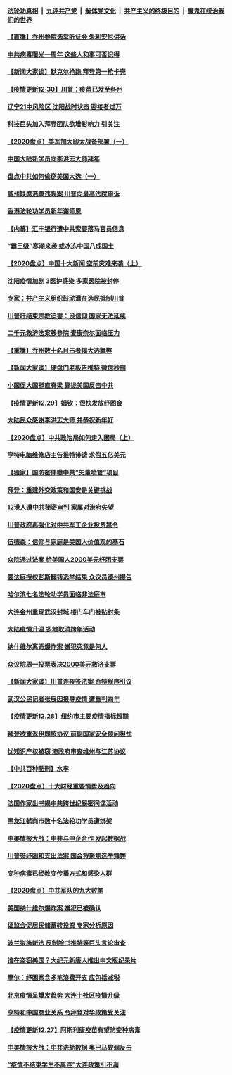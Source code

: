 ####  [法轮功真相](../../../../basic/blob/master/README.md?t=12310302) &nbsp;|&nbsp; [九评共产党](../../../../9ping.md/blob/master/README.md?t=12310302) &nbsp;|&nbsp; [解体党文化](../../../../jtdwh.md/blob/master/README.md?t=12310302)  &nbsp;|&nbsp; [共产主义的终极目的](../../../../gczydzjmd.md/blob/master/README.md?t=12310302) &nbsp;|&nbsp; [魔鬼在统治我们的世界](../../../../mgztzwmdsj.md/blob/master/README.md?t=12310302) 

#### [【直播】乔州参院选举听证会 朱利安尼讲话](../pages/nf4514/n12654960.md?t=12310302) 

#### [中共病毒曝光一周年 这些人和事可否记得](../pages/nf4514/n12653863.md?t=12310302) 

#### [【新闻大家谈】默克尔抢跑 拜登第一枪卡壳](../pages/nf4514/n12654915.md?t=12310302) 

#### [【疫情更新12·30】川普：疫苗已发至各州](../pages/nf4514/n12654235.md?t=12310302) 

#### [辽宁21中风险区 沈阳战时状态 密接者过万](../pages/nf4514/n12654232.md?t=12310302) 

#### [科技巨头加入拜登团队欲增影响力 引关注](../pages/nf4514/n12654004.md?t=12310302) 

#### [【2020盘点】美军加大印太战备部署（一）](../pages/nf4514/n12652401.md?t=12310302) 

#### [中国大陆新学员向李洪志大师拜年](../pages/nf4514/n12653054.md?t=12310302) 

#### [盘点中共如何偷窃美国大选（一）](../pages/nf4514/n12652922.md?t=12310302) 

#### [威州缺席选票违规案 川普向最高法院申诉](../pages/nf4514/n12653288.md?t=12310302) 

#### [香港法轮功学员新年谢师恩](../pages/nf4514/n12653130.md?t=12310302) 

#### [【内幕】汇丰银行遭中共索要落马官员信息](../pages/nf4514/n12648397.md?t=12310302) 

#### [“霸王级”寒潮来袭 或冰冻中国八成国土](../pages/nf4514/n12652856.md?t=12310302) 

#### [【2020盘点】中国十大新闻 空前灾难来袭（上）](../pages/nf4514/n12646455.md?t=12310302) 

#### [沈阳疫情加剧 3医护感染 多家医院被封停](../pages/nf4514/n12652604.md?t=12310302) 

#### [专家：共产主义组织鼓动潜在选民抵制川普](../pages/nf4514/n12652482.md?t=12310302) 

#### [川普吁结束宗教迫害：没信仰 国家无法延续](../pages/nf4514/n12652417.md?t=12310302) 

#### [二千元救济法案移参院 麦康奈尔面临压力](../pages/nf4514/n12652188.md?t=12310302) 

#### [【重播】乔州数十名目击者揭大选舞弊](../pages/nf4514/n12650320.md?t=12310302) 

#### [【新闻大家谈】硬盘门老板告推特 微信秒删](../pages/nf4514/n12652136.md?t=12310302) 

#### [小国促大国挺直脊梁 靠拢美国反击中共](../pages/nf4514/n12650873.md?t=12310302) 

#### [【疫情更新12.29】姆钦：很快发放纾困金](../pages/nf4514/n12651589.md?t=12310302) 

#### [大陆民众感谢李洪志大师 并恭祝新年好](../pages/nf4514/n12650391.md?t=12310302) 

#### [【2020盘点】中共政治局如何走入困局（上）](../pages/nf4514/n12650626.md?t=12310302) 

#### [亨特电脑维修店主告推特诽谤 求偿五亿美元](../pages/nf4514/n12651254.md?t=12310302) 

#### [【独家】国防密件曝中共“矢量喷管”项目](../pages/nf4514/n12650161.md?t=12310302) 

#### [拜登：重建外交政策和国安是关键挑战](../pages/nf4514/n12650568.md?t=12310302) 

#### [12港人遭中共秘密审判 家属对港府失望](../pages/nf4514/n12650623.md?t=12310302) 

#### [川普政府再强化对中共军工企业投资禁令](../pages/nf4514/n12650967.md?t=12310302) 

#### [伍德森：信仰与家庭是美国人价值观的基石](../pages/nf4514/n12650650.md?t=12310302) 

#### [众院通过法案 给美国人2000美元纾困支票](../pages/nf4514/n12650508.md?t=12310302) 

#### [要法庭授权彭斯翻转选举结果 众议员德州提告](../pages/nf4514/n12650442.md?t=12310302) 

#### [哈尔滨七名法轮功学员面临非法庭审](../pages/nf4514/n12649801.md?t=12310302) 

#### [大连金州重现武汉封城 楼门车门被贴封条](../pages/nf4514/n12650140.md?t=12310302) 

#### [大陆疫情升温 多地取消跨年活动](../pages/nf4514/n12649163.md?t=12310302) 

#### [纳什维尔离奇爆炸案 嫌犯究竟是何人](../pages/nf4514/n12649958.md?t=12310302) 

#### [众议院周一投票表决2000美元救济支票](../pages/nf4514/n12649771.md?t=12310302) 

#### [【新闻大家谈】川普连夜签法案 奇特程序引议](../pages/nf4514/n12649661.md?t=12310302) 

#### [武汉公民记者张展因报导疫情 遭重判四年](../pages/nf4514/n12649629.md?t=12310302) 

#### [【疫情更新12.28】纽约市主要疫情指标超期](../pages/nf4514/n12649253.md?t=12310302) 

#### [拜登欲重返伊朗核协议 前副国家安全顾问担忧](../pages/nf4514/n12649282.md?t=12310302) 

#### [忧知识产权被窃 澳政府审查维州与江苏协议](../pages/nf4514/n12648440.md?t=12310302) 

#### [【中共百种酷刑】水牢](../pages/nf4514/n12643414.md?t=12310302) 

#### [【2020盘点】十大财经重要情势及趋向](../pages/nf4514/n12647140.md?t=12310302) 

#### [法国作家出书揭中共跨世纪秘密间谍活动](../pages/nf4514/n12648425.md?t=12310302) 

#### [黑龙江鹤岗市数十名法轮功学员遭绑架](../pages/nf4514/n12647695.md?t=12310302) 

#### [中美情报大战：中共与中企合作 发起数据战](../pages/nf4514/n12646979.md?t=12310302) 

#### [川普签纾困和支出法案 国会将聚焦选举舞弊](../pages/nf4514/n12648225.md?t=12310302) 

#### [变种病毒已经改变传播方式和感染人群](../pages/nf4514/n12648035.md?t=12310302) 

#### [【2020盘点】中共军队的九大败笔](../pages/nf4514/n12647974.md?t=12310302) 

#### [美国纳什维尔爆炸案 嫌犯已被确认](../pages/nf4514/n12647923.md?t=12310302) 

#### [证监会促居民储蓄转投资 专家分析原因](../pages/nf4514/n12647857.md?t=12310302) 

#### [波兰拟施新法 反制脸书推特等巨头言论审查](../pages/nf4514/n12647892.md?t=12310302) 

#### [谁在盗窃美国？大纪元新唐人推出中文版纪录片](../pages/nf4514/n12619968.md?t=12310302) 

#### [摩尔：纾困案含多笔浪费开支 应包括减税](../pages/nf4514/n12647706.md?t=12310302) 

#### [北京疫情呈爆发趋势 大连十社区疫情升级](../pages/nf4514/n12647490.md?t=12310302) 

#### [亨特和中国商业关系 令拜登对华政策受关注](../pages/nf4514/n12646960.md?t=12310302) 

#### [【疫情更新12.27】阿斯利康疫苗有望防变种病毒](../pages/nf4514/n12647429.md?t=12310302) 

#### [中美情报大战：中共洗劫数据 奥巴马软弱反击](../pages/nf4514/n12645696.md?t=12310302) 

#### [“疫情不结束学生不离连”大连政策引不满](../pages/nf4514/n12646726.md?t=12310302) 

